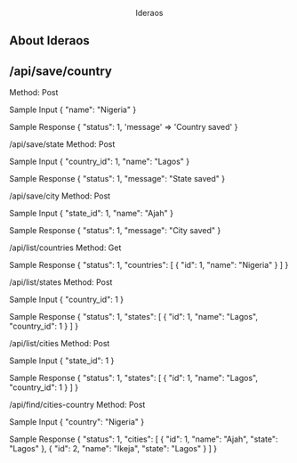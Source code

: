 <p align="center">Ideraos</p>


## About Ideraos

## /api/save/country
Method: Post

Sample Input
{
	"name": "Nigeria"
}

Sample Response
{
  "status": 1,
  'message' => 'Country saved'
}

/api/save/state
Method: Post

Sample Input
{
	"country_id": 1,
	"name": "Lagos"
}

Sample Response
{
  "status": 1,
  "message": "State saved"
}


/api/save/city
Method: Post

Sample Input
{
	"state_id": 1,
	"name": "Ajah"
}

Sample Response
{
  "status": 1,
  "message": "City saved"
}



/api/list/countries
Method: Get

Sample Response
{
  "status": 1,
  "countries": [
    {
      "id": 1,
      "name": "Nigeria"
    }
  ]
}

/api/list/states
Method: Post

Sample Input
{
	"country_id": 1
}

Sample Response
{
  "status": 1,
  "states": [
    {
      "id": 1,
      "name": "Lagos",
      "country_id": 1
    }
  ]
}

/api/list/cities
Method: Post

Sample Input
{
	"state_id": 1
}

Sample Response
{
  "status": 1,
  "states": [
    {
      "id": 1,
      "name": "Lagos",
      "country_id": 1
    }
  ]
}


/api/find/cities-country
Method: Post

Sample Input
{
	"country": "Nigeria"
}

Sample Response
{
  "status": 1,
  "cities": [
    {
      "id": 1,
      "name": "Ajah",
      "state": "Lagos"
    },
    {
      "id": 2,
      "name": "Ikeja",
      "state": "Lagos"
    }
  ]
}